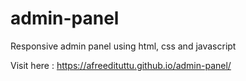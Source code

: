 # admin-panel
Responsive admin panel using html, css and javascript 

Visit here : https://afreedituttu.github.io/admin-panel/
